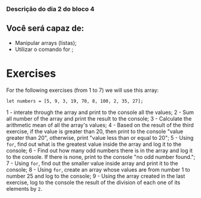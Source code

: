 ### Descrição do dia 2 do bloco 4

## Você será capaz de:

- Manipular arrays (listas);
- Utilizar o comando for ;

# Exercises

For the following exercises (from 1 to 7) we will use this array:

```
let numbers = [5, 9, 3, 19, 70, 8, 100, 2, 35, 27];
```

1 - interate through the array and print to the console all the values;
2 - Sum all number of the array and print the result to the console;
3 - Calculate the arithmetic mean of all the array's values;
4 - Based on the result of the third exercise, if the value is greater
than 20, then print to the console "value greater than 20", otherwise,
print "value less than or equal to 20";
5 - Using `for`, find out what is the greatest value inside the array and
log it to the console;
6 - Find out how many odd numbers there is in the array and log it to the
console. If there is none, print to the console "no odd number found.";
7 - Using `for`, find out the smaller value inside array and print it to the console;
8 - Using `for`, create an array whose values are from number 1 to number 25 and log to the console;
9 - Using the array created in the last exercise, log to the console the result of the division of each one of its elements by `2`.
